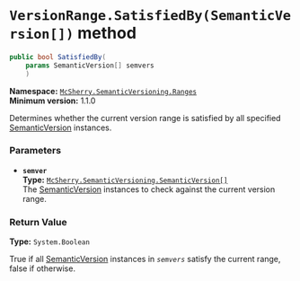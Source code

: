 # `VersionRange.SatisfiedBy(SemanticVersion[])` method

```c#
public bool SatisfiedBy(
    params SemanticVersion[] semvers
    )
```

**Namespace:** [`McSherry.SemanticVersioning.Ranges`][1]  
**Minimum version:** 1.1.0

[1]: ../

Determines whether the current version range is satisfied
by all specified [SemanticVersion][2] instances.

[2]: ../SemanticVersion


### Parameters

- **`semver`**  
  **Type:** [`McSherry.SemanticVersioning.SemanticVersion[]`][2]  
  The [SemanticVersion][2] instances to check against the current
  version range.
  

### Return Value

**Type:** `System.Boolean`

True if all [SemanticVersion][2] instances in _`semvers`_ satisfy the
current range, false if otherwise.